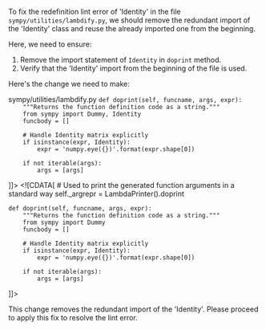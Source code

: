 To fix the redefinition lint error of 'Identity' in the file `sympy/utilities/lambdify.py`, we should remove the redundant import of the 'Identity' class and reuse the already imported one from the beginning.

Here, we need to ensure:
1. Remove the import statement of `Identity` in `doprint` method.
2. Verify that the 'Identity' import from the beginning of the file is used.

Here's the change we need to make:

<change>
<file change-number-for-this-file="1">sympy/utilities/lambdify.py</file>
<original line-count="14" no-ellipsis="true"><![CDATA[
        # Used to print the generated function arguments in a standard way
        self._argrepr = LambdaPrinter().doprint

    def doprint(self, funcname, args, expr):
        """Returns the function definition code as a string."""
        from sympy import Dummy, Identity
        funcbody = []

        # Handle Identity matrix explicitly
        if isinstance(expr, Identity):
            expr = 'numpy.eye({})'.format(expr.shape[0])

        if not iterable(args):
            args = [args]
]]></original>
<modified no-ellipsis="true"><![CDATA[
        # Used to print the generated function arguments in a standard way
        self._argrepr = LambdaPrinter().doprint

    def doprint(self, funcname, args, expr):
        """Returns the function definition code as a string."""
        from sympy import Dummy
        funcbody = []

        # Handle Identity matrix explicitly
        if isinstance(expr, Identity):
            expr = 'numpy.eye({})'.format(expr.shape[0])

        if not iterable(args):
            args = [args]
]]></modified>
</change>

This change removes the redundant import of the 'Identity'. Please proceed to apply this fix to resolve the lint error.